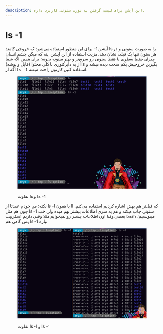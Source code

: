 ```yaml
---
description: این آپشن برای لیست گرفتن به صورت ستونی کاربرد داره.
---
```


# ls -1

آپشن 1- برای این منظور استفاده می‌شود که خروجی کامند ls را به صورت ستونی و در هر ستون تنها یک فیلد، نشان دهد. مزیت استفاده از این آپشن اینه که میگن چشم انسان چیزای فقط سطری یا فقط ستونی رو سریع‌تر و بهتر میتونه بخونه؛ برای همین اگه شما از یه دایرکتوری با کلی محتوا (فایل و پوشه) ls بگیرین خروجیش یکم سخت دیده میشه و اگه از `ls -1` استفاده کنین کارتون راحت میشه.

<figure><img src="../../.gitbook/assets/image (1) (1).png" alt=""><figcaption><p>تفاوت ls و ls -1 </p></figcaption></figure>

نکته: من خودم عمدتا از ls -l یا همون ll که قبل‌تر هم بهش اشاره کردیم استفاده می‌کنم. چون هم مثل ls -1 ستونی چاپ میکنه و هم یه سری اطلاعات بیشتر بهم میده ولی خب بعضی وقتا اون اطلاعات بیشتر رو نمیخوایم مثلا وقتی داریم اسکریپت bash مینویسیم؛ پس گاهی هم ls -1 نیازه

<figure><img src="../../.gitbook/assets/image (1).png" alt=""><figcaption><p>تفاوت ls -l و  ls -1</p></figcaption></figure>

